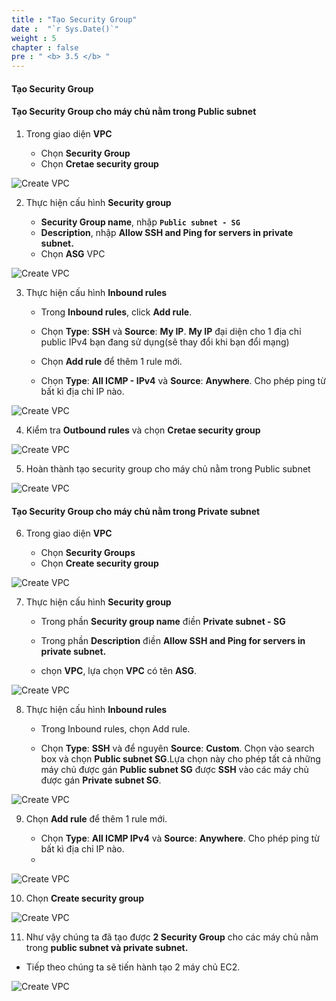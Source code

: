 ```yaml
---
title : "Tạo Security Group"
date :  "`r Sys.Date()`" 
weight : 5 
chapter : false
pre : " <b> 3.5 </b> "
---
```


#### Tạo Security Group

#### Tạo Security Group cho máy chủ nằm trong Public subnet

1. Trong giao diện **VPC**

   - Chọn **Security Group**
   - Chọn **Cretae security group**

![Create VPC](/images/5/0001.png?featherlight=false&width=90pc)


2. Thực hiện cấu hình **Security group**

   - **Security Group name**, nhập **```Public subnet - SG```**
   - **Description**, nhập **Allow SSH and Ping for servers in private subnet.**
   - Chọn **ASG** VPC 

![Create VPC](/images/5/0002.png?featherlight=false&width=90pc)

3. Thực hiện cấu hình **Inbound rules**

   - Trong **Inbound rules**, click **Add rule**.

   - Chọn **Type**: **SSH** và **Source**: **My IP**. **My IP** đại diện cho 1 địa chỉ public IPv4 bạn đang sử dụng(sẽ thay đổi khi bạn đổi mạng)

   - Chọn  **Add rule** để thêm 1 rule mới.

   - Chọn **Type**: **All ICMP - IPv4** và **Source**: **Anywhere**. Cho phép ping từ bất kì địa chỉ IP nào.

![Create VPC](/images/5/0003.png?featherlight=false&width=90pc)

4. Kiểm tra **Outbound rules** và chọn **Cretae security group**

![Create VPC](/images/5/0004.png?featherlight=false&width=90pc)

5. Hoàn thành tạo security group cho máy chủ nằm trong Public subnet

![Create VPC](/images/5/0005.png?featherlight=false&width=90pc)

#### Tạo Security Group cho máy chủ nằm trong Private subnet

6. Trong giao diện **VPC**

   - Chọn **Security Groups**
   - Chọn **Create security group**

![Create VPC](/images/5/0006.png?featherlight=false&width=90pc)

7. Thực hiện cấu hình **Security group**

   - Trong phần **Security group name** điền **Private subnet - SG**

   - Trong phần **Description** điền **Allow SSH and Ping for servers in private subnet.**

   - chọn **VPC**, lựa chọn **VPC** có tên **ASG**.

![Create VPC](/images/5/0007.png?featherlight=false&width=90pc)

8. Thực hiện cấu hình **Inbound rules**

   - Trong Inbound rules, chọn  Add rule.

   - Chọn **Type**: **SSH** và để nguyên **Source**: **Custom**. Chọn  vào search box và chọn **Public subnet SG**.Lựa chọn này cho phép tất cả những máy chủ được gán **Public subnet SG** được **SSH** vào các máy chủ được gán **Private subnet SG**.

![Create VPC](/images/5/0008.png?featherlight=false&width=90pc)

9. Chọn **Add rule** để thêm 1 rule mới.

   - Chọn **Type**: **All ICMP IPv4** và **Source**: **Anywhere**. Cho phép ping từ bất kì địa chỉ IP nào.
   - 
![Create VPC](/images/5/0009.png?featherlight=false&width=90pc)

10.  Chọn **Create security group**


![Create VPC](/images/5/00010.png?featherlight=false&width=90pc)

11.  Như vậy chúng ta đã tạo được **2 Security Group** cho các máy chủ nằm trong **public subnet và private subnet.**

   - Tiếp theo chúng ta sẽ tiến hành tạo 2 máy chủ EC2.

![Create VPC](/images/5/00011.png?featherlight=false&width=90pc)